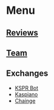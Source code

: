 # Menu

## [Reviews](/reviews)
## [Team](/team)

## Exchanges
- [KSPR Bot](https://t.me/kspr_home_bot?start=WdRcvw)
- [Kaspiano](https://www.kaspiano.com/token/koin?ref=koin)
- [Chainge](https://krc20.chainge.finance)


